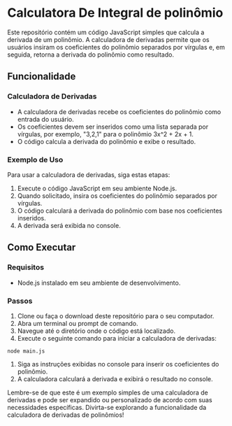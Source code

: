 # Calculatora De Integral de polinômio

Este repositório contém um código JavaScript simples que calcula a derivada de um polinômio. A calculadora de derivadas permite que os usuários insiram os coeficientes do polinômio separados por vírgulas e, em seguida, retorna a derivada do polinômio como resultado.

## Funcionalidade
### Calculadora de Derivadas
- A calculadora de derivadas recebe os coeficientes do polinômio como entrada do usuário.
- Os coeficientes devem ser inseridos como uma lista separada por vírgulas, por exemplo, "3,2,1" para o polinômio 3x^2 + 2x + 1.
- O código calcula a derivada do polinômio e exibe o resultado.
### Exemplo de Uso
Para usar a calculadora de derivadas, siga estas etapas:

1. Execute o código JavaScript em seu ambiente Node.js.
2. Quando solicitado, insira os coeficientes do polinômio separados por vírgulas.
3. O código calculará a derivada do polinômio com base nos coeficientes inseridos.
4. A derivada será exibida no console.
## Como Executar
### Requisitos
- Node.js instalado em seu ambiente de desenvolvimento.
### Passos
1. Clone ou faça o download deste repositório para o seu computador.
2. Abra um terminal ou prompt de comando.
3. Navegue até o diretório onde o código está localizado.
4. Execute o seguinte comando para iniciar a calculadora de derivadas:
```
node main.js
```
1. Siga as instruções exibidas no console para inserir os coeficientes do polinômio.
2. A calculadora calculará a derivada e exibirá o resultado no console.
<p>
  Lembre-se de que este é um exemplo simples de uma calculadora de derivadas e pode ser expandido ou personalizado de acordo com suas necessidades específicas. Divirta-se explorando a funcionalidade da calculadora de derivadas de polinômios!
</p>
